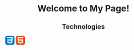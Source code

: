 <h1 align=center>Welcome to My Page!</h1>
<!--START_SECTION:waka-->
<!--END_SECTION:waka-->
<section><h2 display=inline-block align=center>Technologies</h2><img display=inline-block width=30px src = "images/CSS.svg">
<img display=inline-block width=30px src = "images/HTML.svg"></section>

